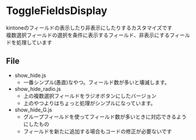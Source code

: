 # ToggleFieldsDisplay
kintoneのフィールドの表示したり非表示にしたりするカスタマイズです<br/>
複数選択フィールドの選択を条件に表示するフィールド、非表示にするフィールドを処理しています<br/>

## File
- show_hide.js
  - 一番シンプル(愚直)なやつ。フィールド数が多いと壊滅します。
- show_hide_radio.js
  - 上の複数選択フィールドをラジオボタンにしたバージョン
  - 上のやつよりはちょっと処理がシンプルになっています。
- show_hide_G.js
  - グループフィールドを使ってフィールド数が多いときに対応できるようにしたもの
  - フィールドを新たに追加する場合もコードの修正が必要ないです


